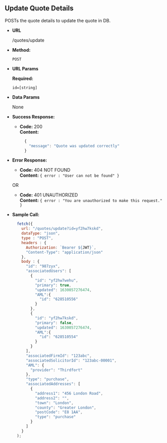 ## **Update Quote Details**

POSTs the quote details to update the quote in DB.

- **URL**

  /quotes/update

- **Method:**

  `POST`

- **URL Params**

  **Required:**

  `id=[string]`

- **Data Params**

  None

- **Success Response:**

  - **Code:** 200 <br />
    **Content:**
    ```javascript
      {
        "message": "Quote was updated correctly"
      }
    ```

- **Error Response:**

  - **Code:** 404 NOT FOUND <br />
    **Content:** `{ error : "User can not be found" }`

  OR

  - **Code:** 401 UNAUTHORIZED <br />
    **Content:** `{ error : "You are unauthorized to make this request." }`

- **Sample Call:**

  ```javascript
    fetch({
      url: "/quotes/update?id=yf2hw7kskd",
      dataType: "json",
      type : "POST",
      headers : {
        Authorization: `Bearer ${JWT}`,
        "Content-Type": "application/json"
      },
      body : {
        "id": "987zyx",
        "associatedUsers": [
          {
            "id": "yf2hw7wehu",
            "primary": true,
            "updated": 1630057276474,
            "AML":{
              "id": "628510556"
            }
          },
          {
            "id": "yf2hw7kskd",
            "primary": false,
            "updated": 1630057276474,
            "AML":{
              "id": "628510554"
            }
          }
        ],
        "associatedFirmId": "123abc",
        "associatedSolicitorId": "123abc-00001",
        "AML": {
          "provider": "Thirdfort"
        },
        "type": "purchase",
        "associatedAddresses": [
          {
            "address1": "456 London Road",
            "address2": "",
            "town": "London",
            "county": "Greater London",
            "postCode": "E8 1AA",
            "type": "purchase"
          }
        ]
      }
    );
  ```
